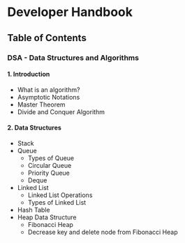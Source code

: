 # Developer Handbook

## Table of Contents

### DSA - Data Structures and Algorithms

#### 1. Introduction
   - What is an algorithm?
   - Asymptotic Notations
   - Master Theorem
   - Divide and Conquer Algorithm
#### 2. Data Structures
   - Stack
   - Queue
     - Types of Queue
     - Circular Queue
     - Priority Queue
     - Deque
   - Linked List
     - Linked List Operations
     - Types of Linked List
   - Hash Table
   - Heap Data Structure
     - Fibonacci Heap
     - Decrease key and delete node from Fibonacci Heap
